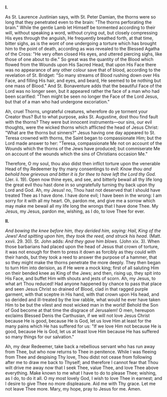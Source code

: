 
**I\.**

As St. Laurence Justinian says, with St. Peter Damian, the thorns were so long that they penetrated even to the brain: \"The thorns perforating the brain.\" While the gentle Lamb let Himself be tormented according to their will, without speaking a word, without crying out, but closely compressing His eyes through the anguish, He frequently breathed forth, at that time, bitter sighs, as is the wont of one undergoing a torture which has brought him to the point of death, according as was revealed to the Blessed Agatha of the Cross: \"He very often closed His eyes, and uttered piercing sighs, like those of one about to die.\" So great was the quantity of the Blood which flowed from the Wounds upon His Sacred Head, that upon His Face there was no appearance of any other colour save that of blood, according to the revelation of St. Bridget: \"So many streams of Blood rushing down over His Face, and filling His hair, and eyes, and beard, He seemed to be nothing but one mass of Blood.\" And St. Bonaventure adds that the beautiful Face of the Lord was no longer seen, but it appeared rather the face of a man who had been scarified: \"Then might be seen no longer the Face of the Lord Jesus, but that of a man who had undergone excoriation.\"

Ah, cruel Thorns, ungrateful creatures, wherefore do ye torment your Creator thus? But to what purpose, asks St. Augustine, dost thou find fault with the thorns? They were but innocent instruments—our sins, our evil thoughts, were the wicked thorns which afflicted the head of Jesus Christ: \"What are the thorns but sinners?\" Jesus having one day appeared to St. Teresa crowned with thorns, the Saint began to compassionate Him; but the Lord made answer to her: \"Teresa, compassionate Me not on account of the Wounds which the thorns of the Jews have produced; but commiserate Me on account of the wounds which the sins of Christians occasion Me.\"

Therefore, O my soul, thou also didst then inflict torture upon the venerable Head of thy Redeemer by thy many consentings to evil: *Know thou and behold how grievous and bitter it is for thee to have left the Lord thy God.* (Jer. ii. 19). Open now thine eyes, and see, and bitterly bewail all thy life long the great evil thou hast done in so ungratefully turning thy back upon thy Lord and God. Ah, my Jesus! no, Thou hast not deserved that I should have treated Thee as I have done. I have done evil; I have been in the wrong: I am sorry for it with all my heart. Oh, pardon me, and give me a sorrow which may make me bewail all my life long the wrongs that I have done Thee. My Jesus, my Jesus, pardon me, wishing, as I do, to love Thee for ever.

**II\.**

*And bowing the knee before him, they derided him, saying: Hail, King of the Jews! And spitting upon him, they took the reed, and struck his head.* (Matt. xxvii. 29. 30). St. John adds: *And they gave him blows.* (John xix. 3). When those barbarians had placed upon the head of Jesus that crown of torture, it was not enough for them to press it down as forcibly as they could with their hands, but they took a reed to answer the purpose of a hammer, that so they might make the thorns penetrate the more deeply. They then began to turn Him into derision, as if He were a mock king; first of all saluting Him on their bended knee as King of the Jews; and then, rising up, they spit into His Face, and buffet Him with shouts and jests of scorn. Ah, my Jesus, to what art Thou reduced! Had anyone happened by chance to pass that place and seen Jesus Christ so drained of Blood, clad in that ragged purple garment, with that sceptre in His hand, with that crown upon His head, and so derided and ill-treated by the low rabble, what would he ever have taken Him to be but the vilest and most wicked man in the world! Behold the Son of God become at that time the disgrace of Jerusalem! O men, hereupon exclaims Blessed Denis the Carthusian, if we will not love Jesus Christ because He is good, because He is God, let us love Him at least for the many pains which He has suffered for us: \"If we love Him not because He is good, because He is God, let us at least love Him because He has suffered so many things for our salvation.\"

Ah, my dear Redeemer, take back a rebellious servant who has run away from Thee, but who now returns to Thee in penitence. While I was fleeing from Thee and despising Thy love, Thou didst not cease from following after me to draw me back to Thyself; and therefore I cannot fear that Thou wilt drive me away now that I seek Thee, value Thee, and love Thee above everything. Make known to me what I have to do to please Thee; wishing, as I do, to do it all. O my most lovely God, I wish to love Thee in earnest; and I desire to give Thee no more displeasure. Aid me with Thy grace. Let me not leave Thee more. Mary, my hope, pray to Jesus for me. Amen.

